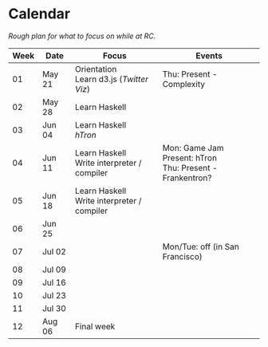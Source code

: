 # Calendar
*Rough plan for what to focus on while at RC.*

|Week|Date|Focus|Events|
|----|----|-----|------|
|01|May 21|Orientation<br>Learn d3.js (*Twitter Viz*)   |Thu: Present - Complexity  |
|02|May 28|Learn Haskell                                |                                 |
|03|Jun 04|Learn Haskell<br>*hTron*                     |                                 |
|04|Jun 11|Learn Haskell<br>Write interpreter / compiler|Mon: Game Jam Present: hTron<br>Thu: Present - Frankentron?|
|05|Jun 18|Learn Haskell<br>Write interpreter / compiler||
|06|Jun 25|||
|07|Jul 02|                                             |Mon/Tue: off (in San Francisco)  |
|08|Jul 09|||
|09|Jul 16|||
|10|Jul 23|||
|11|Jul 30|||
|12|Aug 06|Final week||
